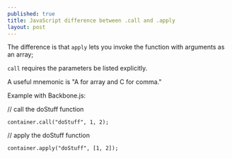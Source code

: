 ```yaml
---
published: true
title: JavaScript difference between .call and .apply
layout: post
---
```

The difference is that `apply` lets you invoke the function with arguments as an array; 

`call` requires the parameters be listed explicitly. 

A useful mnemonic is "A for array and C for comma."

Example with Backbone.js:

// call the doStuff function

`container.call("doStuff", 1, 2);`

// apply the doStuff function

`container.apply("doStuff", [1, 2]);`